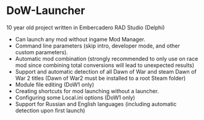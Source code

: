 # DoW-Launcher
10 year old project written in Embercadero RAD Studio (Delphi)
- Can launch any mod without ingame Mod Manager.
- Command line parameters (skip intro, developer mode, and other custom parameters).
- Automatic mod combination (strongly recommended to only use on race mod since combining total conversions will lead to unexpected results)
- Support and automatic detection of all Dawn of War and steam Dawn of War 2 titles (Dawn of War2 must be installed to a root Steam folder)
- Module file editing (DoW1 only)
- Creating shortcuts for mod launching without a launcher.
- Configuring some Local.ini options (DoW1 only)
- Support for Russian and English languages (including automatic detection upon first launch)
